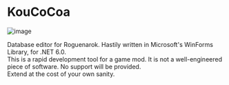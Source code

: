 # KouCoCoa

![image](https://user-images.githubusercontent.com/1069665/200483481-8795f8a9-3130-4a76-8039-1f05e8cc6a52.png)

Database editor for Roguenarok. Hastily written in Microsoft's WinForms Library, for .NET 6.0.    
This is a rapid development tool for a game mod. It is not a well-engineered piece of software. No support will be provided.  
Extend at the cost of your own sanity.  
